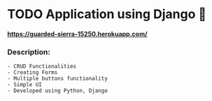 # TODO Application using Django 📌
####  https://guarded-sierra-15250.herokuapp.com/
 
 ### Description:
    - CRUD Functionalities
    - Creating Forms
    - Multiple buttons functionality 
    - Simple UI
    - Developed using Python, Django
